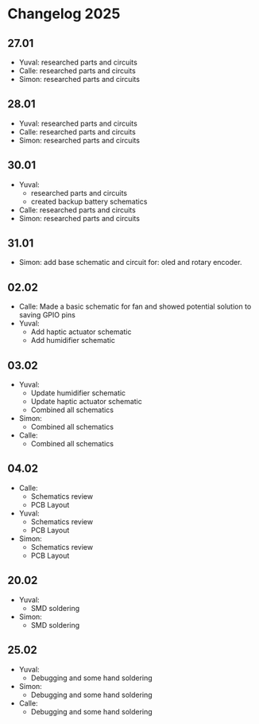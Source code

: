 # Changelog 2025
## 27.01
- Yuval: researched parts and circuits
- Calle: researched parts and circuits
- Simon: researched parts and circuits
## 28.01
- Yuval: researched parts and circuits
- Calle: researched parts and circuits
- Simon: researched parts and circuits
## 30.01
- Yuval: 
  - researched parts and circuits
  - created backup battery schematics
- Calle: researched parts and circuits
- Simon: researched parts and circuits
## 31.01
- Simon: add base schematic and circuit for: oled and rotary encoder.
## 02.02
- Calle: Made a basic schematic for fan and showed potential solution to saving GPIO pins
- Yuval:
  - Add haptic actuator schematic
  - Add humidifier schematic
## 03.02
- Yuval:
  - Update humidifier schematic
  - Update haptic actuator schematic
  - Combined all schematics
- Simon:
  - Combined all schematics
- Calle:
  - Combined all schematics
## 04.02
- Calle:
  - Schematics review
  - PCB Layout
- Yuval:
  - Schematics review
  - PCB Layout
- Simon:
  - Schematics review
  - PCB Layout
## 20.02
- Yuval:
  - SMD soldering
- Simon:
  - SMD soldering
## 25.02
- Yuval:
  - Debugging and some hand soldering
- Simon:
  - Debugging and some hand soldering
- Calle:
  - Debugging and some hand soldering
